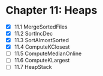 # Chapter 11: Heaps

- [x] 11.1 MergeSortedFiles
- [x] 11.2 SortIncDec
- [x] 11.3 SortAlmostSorted
- [x] 11.4 ComputeKClosest
- [ ] 11.5 ComputeMedianOnline
- [ ] 11.6 ComputeKLargest
- [ ] 11.7 HeapStack